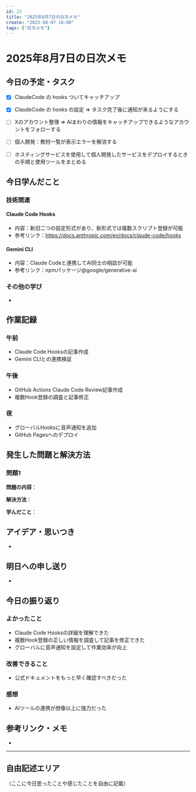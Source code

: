 ```yaml
---
id: 22
title: "2025年8月7日の日次メモ"
create: "2025-08-07 18:00"
tags: ["日次メモ"]
---
```


# 2025年8月7日の日次メモ

## 今日の予定・タスク

- [x] ClaudeCode の hooks ついてキャッチアップ
- [x] ClaudeCode の hooks の設定 => タスク完了後に通知が来るようにする
- [ ] Xのアカウント整理 => AIまわりの情報をキャッチアップできるようなアカウントをフォローする
- [ ] 個人開発：教材一覧が表示エラーを解消する
- [ ] ホスティングサービスを使用して個人開発したサービスをデプロイするときの手順と使用ツールをまとめる


## 今日学んだこと

### 技術関連

#### Claude Code Hooks
- 内容：新旧二つの設定形式があり、新形式では複数スクリプト登録が可能
- 参考リンク：https://docs.anthropic.com/en/docs/claude-code/hooks

#### Gemini CLI
- 内容：Claude Codeと連携してAI同士の相談が可能
- 参考リンク：npmパッケージ@google/generative-ai

### その他の学び

-

## 作業記録

### 午前
- Claude Code Hooksの記事作成
- Gemini CLIとの連携検証

### 午後
- GitHub Actions Claude Code Review記事作成
- 複数Hook登録の調査と記事修正

### 夜
- グローバルHooksに音声通知を追加
- GitHub Pagesへのデプロイ

## 発生した問題と解決方法

### 問題1
**問題の内容**：


**解決方法**：


**学んだこと**：


## アイデア・思いつき

-

## 明日への申し送り

-

## 今日の振り返り

### よかったこと
- Claude Code Hooksの詳細を理解できた
- 複数Hook登録の正しい情報を調査して記事を修正できた
- グローバルに音声通知を設定して作業効率が向上

### 改善できること
- 公式ドキュメントをもっと早く確認すべきだった

### 感想
- AIツールの連携が想像以上に強力だった

## 参考リンク・メモ

-

---

## 自由記述エリア

（ここに今日思ったことや感じたことを自由に記載）
